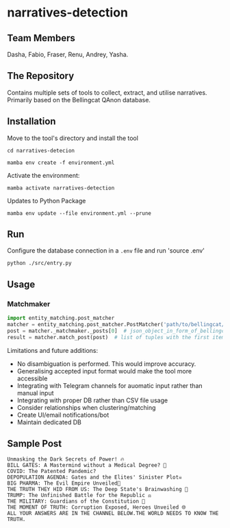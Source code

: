 # narratives-detection


## Team Members

Dasha, Fabio, Fraser, Renu, Andrey, Yasha.

## The Repository

Contains multiple sets of tools to collect, extract, and utilise narratives. Primarily based on the Bellingcat QAnon database. 
## Installation

Move to the tool's directory and install the tool

`cd narratives-detecion`

`mamba env create -f environment.yml`

Activate the environment:

`mamba activate narratives-detection` 

Updates to Python Package 

`mamba env update --file environment.yml --prune`

## Run

Configure the database connection in a `.env` file and run 'source .env'

`python ./src/entry.py`

## Usage

### Matchmaker

```python
import entity_matching.post_matcher
matcher = entity_matching.post_matcher.PostMatcher('path/to/bellingcat/qanon/csv')
post = matcher._matchmaker._posts[0]  # json_object_in_form_of_bellingcat_db
result = matcher.match_post(post)  # list of tuples with the first item being a rank and the second being the matching post
```

Limitations and future additions:
* No disambiguation is performed. This would improve accuracy.
* Generalising accepted input format would make the tool more accessible
* Integrating with Telegram channels for auomatic input rather than manual input
* Integrating with proper DB rather than CSV file usage
* Consider relationships when clustering/matching
* Create UI/email notifications/bot
* Maintain dedicated DB

 ## Sample Post

```
Unmasking the Dark Secrets of Power! 🔥
BILL GATES: A Mastermind without a Medical Degree? 💉
COVID: The Patented Pandemic?
DEPOPULATION AGENDA: Gates and the Elites' Sinister Plot☠️
BIG PHARMA: The Evil Empire Unveiled💊
THE TRUTH THEY HID FROM US: The Deep State's Brainwashing 🔐
TRUMP: The Unfinished Battle for the Republic ⚖️
THE MILITARY: Guardians of the Constitution 💪
THE MOMENT OF TRUTH: Corruption Exposed, Heroes Unveiled 🌐
ALL YOUR ANSWERS ARE IN THE CHANNEL BELOW.THE WORLD NEEDS TO KNOW THE TRUTH.
```   
